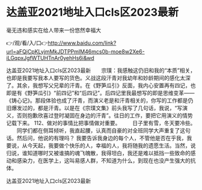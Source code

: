 # 达盖亚2021地址入口cls区2023最新
毫无违和感实在给人带来一份悠然幸福大

👉/观/看/入/口👉http://www.baidu.com/link?url=aFQjCpKLyjmMkJDTPPmIM46mcs0b-moe8w2Xe6-iLGqpxJgfWTUHTnAr0yehHs6i&wd

达盖亚2021地址入口cls区2023最新　　宗璞：我感触这仍旧和我的“本质”相关，也即是我要写我本人要写的货色。义战这段汗青对我幼年和妙龄期间的感化太深了。其余，我想写父兄辈的汗青。在《野笋瓜引》反面，我内心安置再有四记，也即是有《野笋瓜引》“前四记”和“后四记”。后四记里我最想写的即是思维变革——《铸心记》。那段体验也成了汗青，而演义老是和汗青相关的，你写的工作都是仍旧爆发过的，都是汗青。以是在《宗璞文集》前头我写了几句话，我说，“写演义，否则抱歉欣喜过登时凝固在身边的汗青”。往日的工作，要把它用演义的情势记载下来。
		112、做对的事情比把事情做对重要。
　　日子里有雪，冬天要冷些。
　　同学们都在侧耳倾听，我直起腰，认真而自豪的对全班同学大声重复了这句话。然后问，他说的有理吗？
我要告诉我身边的每个人，不管他是否在乎我，我要说，从今天起，我要做个快乐的人，幸福的人，我将随我的遗愿生活。当然，说归说，谁知道哪时又被谁搞的魂飞魄散，我得坦白，我还是难以抵挡一些致命的感动和感染力，在医学上，这叫易感人群，不知道为什么，到现在也没产生强大的抗体。

达盖亚2021地址入口cls区2023最新

